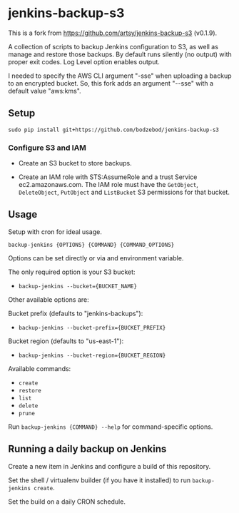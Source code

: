# jenkins-backup-s3

This is a fork from https://github.com/artsy/jenkins-backup-s3 (v0.1.9).

A collection of scripts to backup Jenkins configuration to S3, as well as manage and restore those backups. By default
runs silently (no output) with proper exit codes. Log Level option enables output.

I needed to specify the AWS CLI argument "-sse" when uploading a backup to an encrypted bucket. So, this fork adds an argument "--sse" with a default value "aws:kms".

## Setup

`sudo pip install git+https://github.com/bodzebod/jenkins-backup-s3`

### Configure S3 and IAM

- Create an S3 bucket to store backups.

- Create an IAM role with STS:AssumeRole and a trust Service ec2.amazonaws.com.  The IAM role must have the `GetObject`, `DeleteObject`, `PutObject` and `ListBucket` S3 permissions for that bucket.

## Usage

Setup with cron for ideal usage.

`backup-jenkins {OPTIONS} {COMMAND} {COMMAND_OPTIONS}`

Options can be set directly or via and environment variable.

The only required option is your S3 bucket:
  - `backup-jenkins --bucket={BUCKET_NAME}`

Other available options are:

Bucket prefix (defaults to "jenkins-backups"):
  - `backup-jenkins --bucket-prefix={BUCKET_PREFIX}`

Bucket region (defaults to "us-east-1"):
  - `backup-jenkins --bucket-region={BUCKET_REGION}`

Available commands:
  - `create`
  - `restore`
  - `list`
  - `delete`
  - `prune`

Run `backup-jenkins {COMMAND} --help` for command-specific options.

## Running a daily backup on Jenkins

Create a new item in Jenkins and configure a build of this repository.

Set the shell / virtualenv builder (if you have it installed) to run `backup-jenkins create`.

Set the build on a daily CRON schedule.

